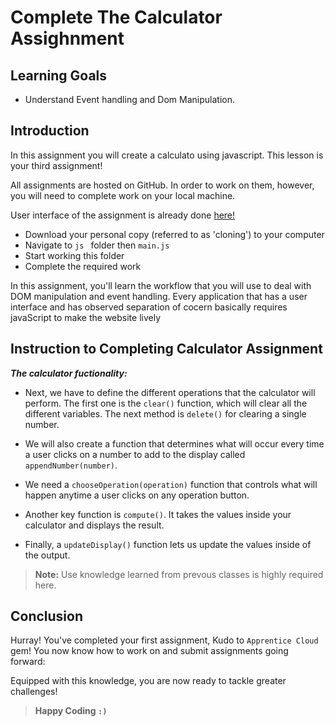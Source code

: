 # Complete The Calculator Assighnment

## Learning Goals

- Understand Event handling and Dom Manipulation.

## Introduction

In this assignment you will create a calculato using javascript. This lesson is
your third assignment!

All assignments are hosted on GitHub. In order to work on them, however, you
will need to complete work on your local machine.

User interface of the assignment is already done [here!](https://github.com/apprenticecloud/calculator)


- Download your personal copy (referred to as 'cloning') to your computer
- Navigate to  `js ` folder then  `main.js`
- Start working this folder 
- Complete the required work

In this assignment, you'll learn the workflow that you will use to deal with DOM manipulation and event handling. Every application that has a user interface and has observed separation of cocern basically requires javaScript to make the website lively

## Instruction to Completing Calculator Assignment


***The calculator fuctionality:***


- Next, we have to define the different operations that the calculator will perform. The first one is the `clear()` function, which will clear all the different variables. The next method is `delete()` for clearing a single number.

- We will also create a function that determines what will occur every time a user clicks on a number to add to the display called `appendNumber(number)`.

- We need a `chooseOperation(operation)` function that controls what will happen anytime a user clicks on any operation button.

- Another key function is `compute()`. It takes the values inside your calculator and displays the result.

- Finally, a `updateDisplay()` function lets us update the values inside of the output.


> **Note:** Use knowledge learned from prevous classes is highly required here.


## Conclusion

Hurray! You've completed your first assignment, Kudo to `Apprentice Cloud`
gem! You now know how to work on and submit assignments going forward:

Equipped with this knowledge, you are now ready to tackle greater challenges!


> **Happy Coding `:)`**